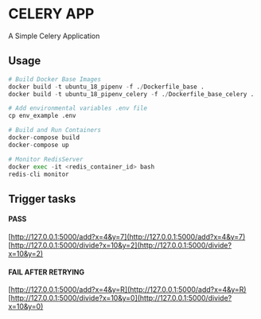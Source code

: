 # CELERY APP

A Simple Celery Application


## Usage

```python
# Build Docker Base Images
docker build -t ubuntu_18_pipenv -f ./Dockerfile_base .
docker build -t ubuntu_18_pipenv_celery -f ./Dockerfile_base_celery .

# Add environmental variables .env file
cp env_example .env

# Build and Run Containers
docker-compose build
docker-compose up

# Monitor RedisServer
docker exec -it <redis_container_id> bash
redis-cli monitor
```


## Trigger tasks
#### PASS
[http://127.0.0.1:5000/add?x=4&y=7](http://127.0.0.1:5000/add?x=4&y=7)
<br>
[http://127.0.0.1:5000/divide?x=10&y=2](http://127.0.0.1:5000/divide?x=10&y=2)

#### FAIL AFTER RETRYING
[http://127.0.0.1:5000/add?x=4&y=R](http://127.0.0.1:5000/add?x=4&y=R)
<br>
[http://127.0.0.1:5000/divide?x=10&y=0](http://127.0.0.1:5000/divide?x=10&y=0)
